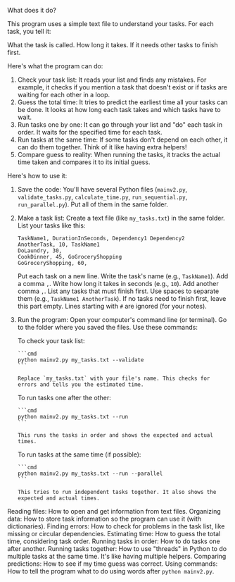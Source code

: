 What does it do?

This program uses a simple text file to understand your tasks. For each task, you tell it:

 What the task is called.
 How long it takes.
 If it needs other tasks to finish first.

Here's what the program can do:

1.  Check your task list: It reads your list and finds any mistakes. For example, it checks if you mention a task that doesn't exist or if tasks are waiting for each other in a loop.
2.  Guess the total time: It tries to predict the earliest time all your tasks can be done. It looks at how long each task takes and which tasks have to wait.
3.  Run tasks one by one: It can go through your list and "do" each task in order. It waits for the specified time for each task.
4.  Run tasks at the same time: If some tasks don't depend on each other, it can do them together. Think of it like having extra helpers!
5.  Compare guess to reality: When running the tasks, it tracks the actual time taken and compares it to its initial guess.


Here's how to use it:

1.  Save the code: You'll have several Python files (`mainv2.py`, `validate_tasks.py`, `calculate_time.py`, `run_sequential.py`, `run_parallel.py`). Put all of them in the same folder.
2.  Make a task list: Create a text file (like `my_tasks.txt`) in the same folder. List your tasks like this:

    ```
    TaskName1, DurationInSeconds, Dependency1 Dependency2
    AnotherTask, 10, TaskName1
    DoLaundry, 30,
    CookDinner, 45, GoGroceryShopping
    GoGroceryShopping, 60,
    ```

     Put each task on a new line.
     Write the task's name (e.g., `TaskName1`).
     Add a comma `,`.
     Write how long it takes in seconds (e.g., `10`).
     Add another comma `,`.
     List any tasks that must finish first. Use spaces to separate them (e.g., `TaskName1 AnotherTask`). If no tasks need to finish first, leave this part empty.
     Lines starting with `#` are ignored (for your notes).

3.  Run the program: Open your computer's command line (or terminal). Go to the folder where you saved the files. Use these commands:

     To check your task list:

        ```cmd
        python mainv2.py my_tasks.txt --validate
        ```

        Replace `my_tasks.txt` with your file's name. This checks for errors and tells you the estimated time.
     To run tasks one after the other:

        ```cmd
        python mainv2.py my_tasks.txt --run
        ```

        This runs the tasks in order and shows the expected and actual times.
     To run tasks at the same time (if possible):

        ```cmd
        python mainv2.py my_tasks.txt --run --parallel
        ```

        This tries to run independent tasks together. It also shows the expected and actual times.


Reading files: How to open and get information from text files.
Organizing data: How to store task information so the program can use it (with dictionaries).
Finding errors: How to check for problems in the task list, like missing or circular dependencies.
Estimating time: How to guess the total time, considering task order.
Running tasks in order: How to do tasks one after another.
Running tasks together: How to use "threads" in Python to do multiple tasks at the same time. It's like having multiple helpers.
Comparing predictions: How to see if my time guess was correct.
Using commands: How to tell the program what to do using words after `python mainv2.py`.

